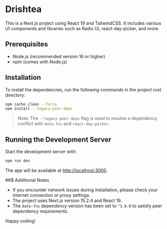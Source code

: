 # Drishtea

This is a Next.js project using React 19 and TailwindCSS. It includes various UI components and libraries such as Radix UI, react-day-picker, and more.

## Prerequisites

- Node.js (recommended version 16 or higher)
- npm (comes with Node.js)

## Installation

To install the dependencies, run the following commands in the project root directory:

```bash
npm cache clean --force
npm install --legacy-peer-deps
```

> Note: The `--legacy-peer-deps` flag is used to resolve a dependency conflict with `date-fns` and `react-day-picker`.

## Running the Development Server

Start the development server with:

```bash
npm run dev
```

The app will be available at [http://localhost:3000](http://localhost:3000).

##$ Additional Notes

- If you encounter network issues during installation, please check your internet connection or proxy settings.
- The project uses Next.js version 15.2.4 and React 19.
- The `date-fns` dependency version has been set to `^3.0.0` to satisfy peer dependency requirements.

Happy coding!
